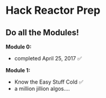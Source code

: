 Hack Reactor Prep
=================

## Do all the Modules!

**Module 0:**
* completed April 25, 2017 ✅

**Module 1:**
* Know the Easy Stuff Cold ✅
* a million jillion algos....
